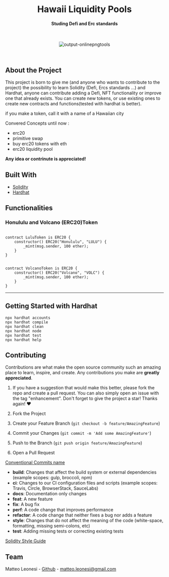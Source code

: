 <div align="center">
   <h1 align="center">Hawaii Liquidity Pools</h3>
   <h4 align="center">Studing Defi and Erc standards</h4> 
</div>
<br>
<div align="center">
   
   ![output-onlinepngtools](https://user-images.githubusercontent.com/38867931/160844411-3f11d20d-1a23-4de4-ac1b-8277e9dcf70a.png)

</div>
<br>



## About the Project 

This project is born to give me (and anyone who wants to contribute to the project) the possibility to learn Solidity (Defi, Ercs standards ...) and Hardhat, anyone can contribute adding a Defi, NFT functionality or improve one that already exists. You can create new tokens, or use existing ones to create new contracts and functions(tested with hardhat is better).

if you make a token, call it with a name of a Hawaiian city

Convered Concepts until now :
- erc20 
- primitive swap
- buy erc20 tokens with eth 
- erc20 liquidity pool 


**Any idea or contrinute is appreciated!**


## Built With
* [Solidity](https://docs.soliditylang.org/en/v0.8.13/) 
* [Hardhat](https://hardhat.org/) 

## Functionalities

### Honululu and Volcano (ERC20)Token


```solidity

contract LuluToken is ERC20 {
    constructor() ERC20("Honululu", "LULU") {
        _mint(msg.sender, 100 ether);
    }
}


contract VolcanoToken is ERC20 {
    constructor() ERC20("Volcano", "VOLC") {
        _mint(msg.sender, 100 ether);
    }
}

  ```
---


## Getting Started with Hardhat 

```shell
npx hardhat accounts
npx hardhat compile
npx hardhat clean
npx hardhat node
npx hardhat test
npx hardhat help
```

## Contributing

Contributions are what make the open source community such an amazing place to learn, inspire, and create. Any contributions you make are **greatly appreciated**. 

1. If you have a suggestion that would make this better, please fork the repo and create a pull request. You can also simply open an issue with the tag "enhancement".
Don't forget to give the project a star! Thanks again! ❤️

1. Fork the Project
2. Create your Feature Branch (`git checkout -b feature/AmazingFeature`)
3. Commit your Changes (`git commit -m 'Add some AmazingFeature'`)
4. Push to the Branch (`git push origin feature/AmazingFeature`)
5. Open a Pull Request

[Conventional Commits name](https://www.conventionalcommits.org/en/v1.0.0/)

* **build**: Changes that affect the build system or external dependencies (example scopes: gulp, broccoli, npm)
* **ci**: Changes to our CI configuration files and scripts (example scopes: Travis, Circle, BrowserStack, SauceLabs)
* **docs**: Documentation only changes
* **feat**: A new feature
* **fix**: A bug fix
* **perf**: A code change that improves performance
* **refactor**: A code change that neither fixes a bug nor adds a feature
* **style**: Changes that do not affect the meaning of the code (white-space, formatting, missing semi-colons, etc)
* **test**: Adding missing tests or correcting existing tests

[Solidity Style Guide](https://docs.soliditylang.org/en/v0.8.11/style-guide.html)


## Team

Matteo Leonesi - [Github](https://github.com/MatteoLeonesi) - matteo.leonesi@gmail.com


